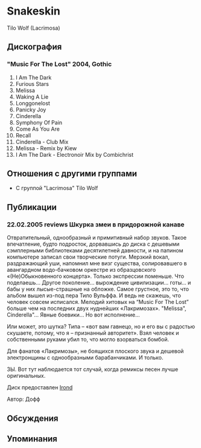 # Snakeskin

Tilo Wolf (Lacrimosa)

## Дискография

### "Music For The Lost" 2004, Gothic

01. I Am The Dark
02. Furious Stars
03. Melissa
04. Waking A Lie
05. Longgonelost
06. Panicky Joy
07. Cinderella
08. Symphony Of Pain
09. Come As You Are
10. Recall
11. Cinderella - Club Mix
12. Melissa - Remix by Kiew
13. I Am The Dark - Electronoir Mix by Combichrist


## Отношения с другими группами

* C группой "Lacrimosa" Tilo Wolf

## Публикации

### 22.02.2005 reviews Шкурка змеи в придорожной канаве

<P>Отвратительный, однообразный и примитивный набор звуков. Такое впечатление, будто подросток, дорвавшись до диска с дешевыми сэмплерными библиотеками десятилетней давности, и на папином компьютере записал свои творческие потуги. Мерзкий вокал, раздражающий уши, напомнил мне визг существа, солировавшего в авангардном водо-бачковом оркестре из образцовского «(Не)Обыкновенного концерта». Только экспрессии поменьше. Что поделаешь... Другое поколение… вырождение цивилизации… готы… и бабы у них лысые-страшные на обложке. Самое грустное, это то, что альбом вышел из-под пера Тило Вульффа. И ведь не скажешь, что человек совсем исписался. Мелодий хитовых на “Music For The Lost” больше чем на последних двух нуднейших «Лакримозах». "Melissa",&nbsp; Cinderella"... Явные боевики... Но вот исполнение… </P>
<P>Или может, это шутка? Типа – «вот вам гавнецо, но и его вы с радостью скушаете, потому, что я – признанный авторитет». Взял человек и собственными руками убил то, что могло взорваться бомбой.</P>
<P>Для фанатов «Лакримозы», не боящихся плоского звука и дешевой электронщины с однообразными барабанчиками. И только. </P>
<P>ЗЫ. Вот тут наблюдается тот случай, когда ремиксы песен лучше оригинальных. </P>
<P>Диск предоставлен <A href="http://www.irond.ru/">Irond</A></P>
Автор: Дофф


## Обсуждения


## Упоминания

